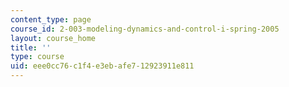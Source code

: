 ```yaml
---
content_type: page
course_id: 2-003-modeling-dynamics-and-control-i-spring-2005
layout: course_home
title: ''
type: course
uid: eee0cc76-c1f4-e3eb-afe7-12923911e811
---
```

